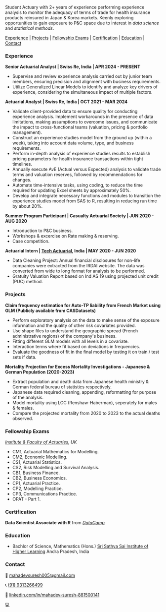 Student Actuary with 2+ years of experience performing experience analysis to monitor the adequacy of terms of trade for health insurance products
reinsured in Japan & Korea markets. Keenly exploring opportunities to gain exposure to P&C space due to interest in *data science* and *statistical methods*.

[Experience](#experience) | [Projects](#projects) | [Fellowship Exams](#fellowship-exams) | [Certification](#certification) | [Education](#education) | [Contact](#contact)

### Experience
**Senior Actuarial Analyst | Swiss Re, India | APR 2024 - PRESENT**
- Supervise and review experience analysis carried out by junior team members, ensuring precision and alignment with business requirements.
- Utilize Generalized Linear Models to identify and analyze key drivers of experience, considering the simultaneous impact of multiple factors.

**Actuarial Analyst | Swiss Re, India | OCT 2021 - MAR 2024**
- Validate client-provided data to ensure quality for conducting experience analysis.
Implement workarounds in the presence of data limitations, making assumptions to overcome issues, and communicate the impact to cross-functional teams (valuation, pricing & portfolio management).
- Construct an experience studies model from the ground up (within a week), taking into account data volume, type, and business requirements.
- Perform in-depth analysis of experience studies results to establish pricing parameters for health insurance transactions within tight timelines.
- Annually execute AvE (Actual versus Expected) analysis to validate trade terms and valuation reserves, followed by recommendations for changes.
- Automate time-intensive tasks, using coding, to reduce the time required for updating Excel sheets by approximately 50%.
- Develop and integrate necessary functions and modules to transition the experience studies model from SAS to R, resulting in reducing run time by about 20%.

**Summer Program Participant | Casualty Actuarial Society | JUN 2020 - AUG 2020**
- Introduction to P&C business.
- Workshops & excercise on Rate making & reserving.
- Case competition.  

**Actuarial Intern | [Tech Actuarial](https://techactuarial.com/), India | MAY 2020 - JUN 2020**
- Data Cleaning Project: Annual financial disclosures for non-life companies were extracted from the IRDAI website. The data was converted from wide to long format for analysis to be performed.
- Gratuity Valuation Report based on Ind AS 19 using projected unit credit (PUC) method.

### Projects

**Claim frequency estimation for Auto-TP liability from French Market using GLM (Publicly available from CASDatasets)**
- Perform exploratory analysis on the data to make sense of the exposure information and the quality of other risk covariates provided. 
- Use shape files to understand the geographic spread (French administrative regions) of the company's business. 
- Fitting different GLM models with all levels in a covariate. 
- Interaction terms where fit based on deviations in frequencies. 
- Evaluate the goodness of fit in the final model by testing it on train / test sets if data.

**Mortality Projection for Excess Mortality Investigations - Japanese & German Population (2020-2023)**
- Extract population and death data from Japanese health ministry & German federal bureau of statistics respectively.
- Japanese data required cleaning, appending, reformatting for purpose of the analysis.
- Model mortality using LCC (Renshaw-Haberman), seperately for males & females.  
- Compare the projected mortality from 2020 to 2023 to the actual deaths observed. 

### Fellowship Exams
*[Institute & Faculty of Actuaries](https://actuaries.org.uk/qualify/curriculum/), UK*
- CM1, Actuarial Mathematics for Modelling.
- CM2, Economic Modelling.
- CS1, Actuarial Statistics.
- CS2, Risk Modelling and Survival Analysis.
- CB1, Business Finance.
- CB2, Business Economics.
- CP1, Actuarial Practice. 
- CP2, Modelling Practice. 
- CP3, Communications Practice.
- OPAT - Part 1. 

### Certification
**Data Scientist Associate with R** from [*DataCamp*](https://www.datacamp.com/completed/statement-of-accomplishment/track/449c17b374a072b2fe97e5e286f3ae5853f03c6f)

### Education
- Bachlor of Science, Mathematics (Hons.) [Sri Sathya Sai Institute of Higher Learning](https://www.sssihl.edu.in/) Andra Pradesh, India

### Contact

📨 [mahadevsuresh005@gmail.com](mailto://mahadevsuresh005@gmail.com)

📞 [(91) 9313266499](tel://+919313266499) 

📎  [linkedin.com/in/mahadev-suresh-881500141](https://www.linkedin.com/in/mahadev-suresh-881500141/)

💻  
